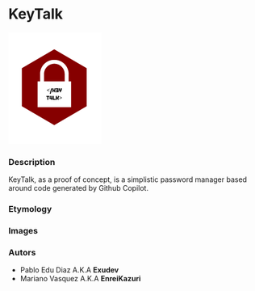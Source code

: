# KeyTalk

![KeyTalk Logo](Idle/newlogo.png)


### Description
KeyTalk, as a proof of concept, is a simplistic password manager based around code generated by Github Copilot.  

### Etymology

### Images

### 

### Autors

- Pablo Edu Diaz A.K.A **Exudev**
- Mariano Vasquez A.K.A **EnreiKazuri**
